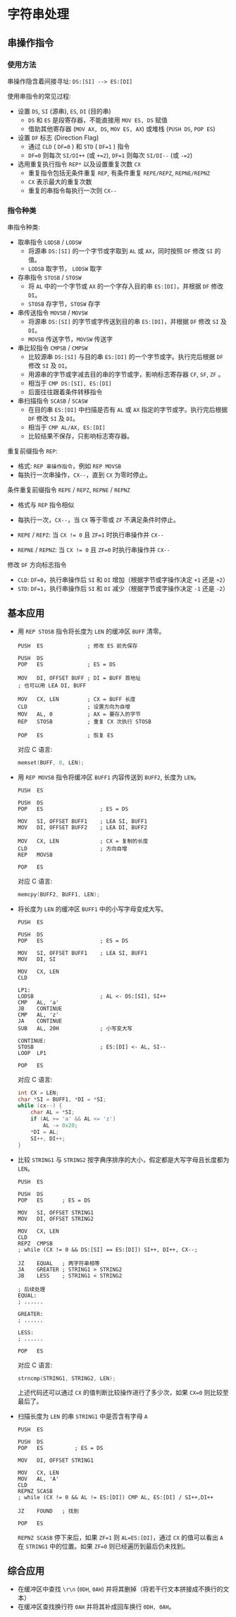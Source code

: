 # 字符串处理

## 串操作指令

### 使用方法

串操作隐含着间接寻址: `DS:[SI] --> ES:[DI]`

使用串指令的常见过程:

- 设置 `DS`, `SI` (源串), `ES`, `DI` (目的串)
  - `DS` 和 `ES` 是段寄存器，不能直接用 `MOV ES, DS` 赋值
  - 借助其他寄存器 (`MOV AX, DS`, `MOV ES, AX`) 或堆栈 (`PUSH DS`, `POP ES`)
- 设置 `DF` 标志 (Direction Flag)
  - 通过 `CLD` ( `DF=0` ) 和 `STD` ( `DF=1` ) 指令
  - `DF=0` 则每次 `SI/DI++` (或 `+=2`), `DF=1` 则每次 `SI/DI--` (或 `-=2`)
- 选用重复执行指令 `REP*` 以及设置重复次数 `CX`
  - 重复指令包括无条件重复 `REP`, 有条件重复 `REPE/REPZ`, `REPNE/REPNZ`
  - `CX` 表示最大的重复次数
  - 重复的串指令每执行一次则 `CX--`

### 指令种类

串指令种类:

- 取串指令 `LODSB` / `LODSW`
  - 将源串 `DS:[SI]` 的一个字节或字取到 `AL` 或 `AX`，同时按照 `DF` 修改 `SI` 的值。
  - `LODSB` 取字节， `LODSW` 取字
- 存串指令 `STOSB` / `STOSW`
  - 将 `AL` 中的一个字节或 `AX` 的一个字存入目的串 `ES:[DI]`，并根据 `DF` 修改 `DI`。
  - `STOSB` 存字节，`STOSW` 存字
- 串传送指令 `MOVSB` / `MOVSW`
  - 将源串 `DS:[SI]` 的字节或字传送到目的串 `ES:[DI]`，并根据 `DF` 修改 `SI` 及 `DI`。
  - `MOVSB` 传送字节，`MOVSW` 传送字
- 串比较指令 `CMPSB` / `CMPSW`
  - 比较源串 `DS:[SI]` 与目的串 `ES:[DI]` 的一个字节或字。执行完后根据 `DF` 修改 `SI` 及 `DI`。
  - 用源串的字节或字减去目的串的字节或字，影响标志寄存器 `CF`, `SF`, `ZF` 。
  - 相当于 `CMP DS:[SI], ES:[DI]`
  - 后面往往跟着条件转移指令
- 串扫描指令 `SCASB` / `SCASW`
  - 在目的串 `ES:[DI]` 中扫描是否有 `AL` 或 `AX` 指定的字节或字。执行完后根据 `DF` 修改 `SI` 及 `DI`。
  - 相当于 `CMP AL/AX, ES:[DI]`
  - 比较结果不保存，只影响标志寄存器。

重复前缀指令 `REP`:
  - 格式: `REP 串操作指令`，例如 `REP MOVSB`
  - 每执行一次串操作，`CX--`，直到 `CX` 为零时停止。

条件重复前缀指令 `REPE` / `REPZ`, `REPNE` / `REPNZ`
  - 格式与 `REP` 指令相似
  - 每执行一次，`CX--`，当 `CX` 等于零或 `ZF` 不满足条件时停止。

- `REPE` / `REPZ`: 当 `CX != 0` 且 `ZF=1` 时执行串操作并 `CX--`
- `REPNE` / `REPNZ`: 当 `CX != 0` 且 `ZF=0` 时执行串操作并 `CX--`

修改 `DF` 方向标志指令
 - `CLD`: `DF=0`，执行串操作后 `SI` 和 `DI` 增加（根据字节或字操作决定 `+1` 还是 `+2`）
 - `STD`: `DF=1`，执行串操作后 `SI` 和 `DI` 减少（根据字节或字操作决定 `-1` 还是 `-2`）

## 基本应用

- 用 `REP STOSB` 指令将长度为 `LEN` 的缓冲区 `BUFF` 清零。

      PUSH  ES              ; 修改 ES 前先保存

      PUSH  DS
      POP   ES              ; ES = DS

      MOV   DI, OFFSET BUFF ; DI = BUFF 首地址
      ; 也可以用 LEA DI, BUFF

      MOV   CX, LEN         ; CX = BUFF 长度
      CLD                   ; 设置方向为自增
      MOV   AL, 0           ; AX = 要存入的字节
      REP   STOSB           ; 重复 CX 次执行 STOSB

      POP   ES              ; 恢复 ES

    对应 C 语言:

    ```c
    memset(BUFF, 0, LEN);
    ```

- 用 `REP MOVSB` 指令将缓冲区 `BUFF1` 内容传送到 `BUFF2`, 长度为 `LEN`。

      PUSH  ES

      PUSH  DS
      POP   ES                  ; ES = DS

      MOV   SI, OFFSET BUFF1    ; LEA SI, BUFF1
      MOV   DI, OFFSET BUFF2    ; LEA DI, BUFF2

      MOV   CX, LEN             ; CX = 复制的长度
      CLD                       ; 方向自增
      REP   MOVSB

      POP   ES
    
    对应 C 语言:

    ```c
    memcpy(BUFF2, BUFF1, LEN);
    ```

- 将长度为 `LEN` 的缓冲区 `BUFF1` 中的小写字母变成大写。

      PUSH  ES

      PUSH  DS
      POP   ES                  ; ES = DS

      MOV   SI, OFFSET BUFF1    ; LEA SI, BUFF1
      MOV   DI, SI

      MOV   CX, LEN
      CLD

      LP1:
      LODSB                     ; AL <- DS:[SI], SI++
      CMP   AL, 'a'
      JB    CONTINUE
      CMP   AL, 'z'
      JA    CONTINUE
      SUB   AL, 20H             ; 小写变大写

      CONTINUE:
      STOSB                     ; ES:[DI] <- AL, SI--
      LOOP  LP1

      POP   ES
    
    对应 C 语言:

    ```c
    int CX = LEN;
    char *SI = BUFF1, *DI = *SI;
    while (cx--) {
        char AL = *SI;
        if (AL >= 'a' && AL <= 'z')
            AL -= 0x20;
        *DI = AL;
        SI++, DI++;
    }
    ```

- 比较 `STRING1` 与 `STRING2` 按字典序排序的大小，假定都是大写字母且长度都为 `LEN`。

      PUSH  ES

      PUSH  DS
      POP   ES      ; ES = DS

      MOV   SI, OFFSET STRING1
      MOV   DI, OFFSET STRING2

      MOV   CX, LEN
      CLD
      REPZ  CMPSB   
      ; while (CX != 0 && DS:[SI] == ES:[DI]) SI++, DI++, CX--;

      JZ    EQUAL   ; 两字符串相等
      JA    GREATER ; STRING1 > STRING2
      JB    LESS    ; STRING1 < STRING2

      ; 后续处理
      EQUAL:
      ; ......

      GREATER:
      ; ......

      LESS:
      ; ......

      POP   ES
    
    对应 C 语言:

    ```c
    strncmp(STRING1, STRING2, LEN);
    ```

    上述代码还可以通过 `CX` 的值判断比较操作进行了多少次，如果 `CX=0` 则比较至最后了。

- 扫描长度为 `LEN` 的串 `STRING1` 中是否含有字母 `A`

      PUSH  ES

      PUSH  DS
      POP   ES          ; ES = DS

      MOV   DI, OFFSET STRING1

      MOV   CX, LEN
      MOV   AL, 'A'
      CLD
      REPNZ SCASB
      ; while (CX != 0 && AL != ES:[DI]) CMP AL, ES:[DI] / SI++,DI++

      JZ    FOUND   ; 找到

      POP   ES
    
    `REPNZ SCASB` 停下来后，如果 `ZF=1` 则 `AL=ES:[DI]`，通过 `CX` 的值可以看出 `A` 在 `STRING1` 中的位置。如果 `ZF=0` 则已经遍历到最后仍未找到。

## 综合应用

- 在缓冲区中查找 `\r\n` (`0DH`, `0AH`) 并将其删掉（将若干行文本拼接成不换行的文本）
- 在缓冲区查找换行符 `0AH` 并将其补成回车换行 `0DH, 0AH`。